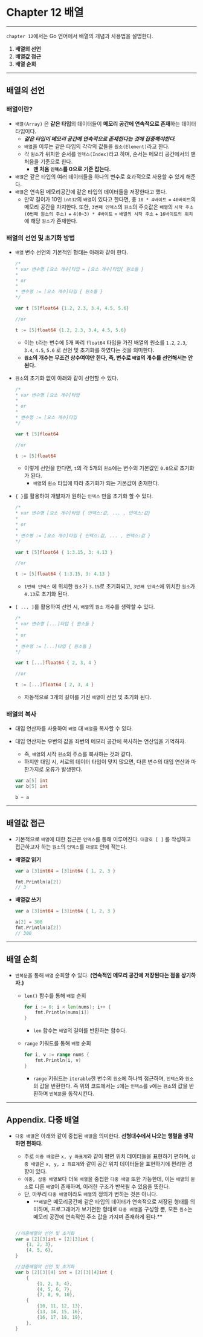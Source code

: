 # Chapter 12 배열

---

`chapter 12`에서는 Go 언어에서 배열의 개념과 사용법을 설명한다.

1. **배열의 선언**
2. **배열값 접근**
3. **배열 순회**

---

## 배열의 선언

### 배열이란?

- `배열(Array)` 은 **같은 타입**의 데이터들이 **메모리 공간에 연속적으로 존재**하는 데이터 타입이다.
    - ***같은 타입이 메모리 공간에 연속적으로 존재한다는 것에 집중해야한다.***
    - `배열`을 이루는 같은 타입의 각각의 값들을 `원소(Element)`라고 한다.
    - 각 `원소`가 위치한 순서를 `인덱스(Index)`라고 하며, 순서는 메모리 공간에서의 맨 처음을 기준으로 한다.
        - **맨 처음 `인덱스`를 0으로 기준 잡는다.**
- `배열`은 같은 타입의 여러 데이터들을 하나의 변수로 효과적으로 사용할 수 있게 해준다.
- `배열`은 연속된 메모리공간에 같은 타입의 데이터들을 저장한다고 했다.
    - 만약 길이가 10인 `int32`의 `배열`이 있다고 한다면, 총 `10 * 4바이트` = `40바이트`의 메모리 공간을 차지한다. 또한, `3번째 인덱스`의 `원소`의 주솟값은 `배열`의 `시작 주소(0번째 원소의 주소)` + `4(0~3) * 4바이트` = `배열의 시작 주소` + `16바이트의 위치`에 해당 `원소`가 존재한다.

### 배열의 선언 및 초기화 방법

- `배열` 변수 선언의 기본적인 형태는 아래와 같이 한다.
    
    ```go
    /*
    * var 변수명 [요소 개수]타입 = [요소 개수]타입{ 원소들 }
    *
    * or
    *
    * 변수명 := [요소 개수]타입 { 원소들 }
    */
    
    var t [5]float64 {1.2, 2.3, 3.4, 4.5, 5.6}
    
    //or
    
    t := [5]float64 {1.2, 2.3, 3.4, 4.5, 5.6}
    ```
    
    - 이는  `t`라는 변수에 5개 짜리 `float64` 타입을 가진 배열의 원소를 `1.2`, `2.3`, `3.4`, `4.5`, `5.6` 로 선언 및 초기화를 하였다는 것을 의미한다.
    - **`원소`의 개수는 무조건 상수여야만 한다, 즉, 변수로 `배열`의 개수를 선언해서는 안된다.**
- `원소`의 초기화 없이 아래와 같이 선언할 수 있다.
    
    ```go
    /*
    * var 변수명 [요소 개수]타입 
    *
    * or
    *
    * 변수명 := [요소 개수]타입
    */
    
    var t [5]float64 
    
    //or
    
    t := [5]float64 
    ```
    
    - 이렇게 선언을 한다면, `t`의 각 5개의 `원소`에는 변수의 기본값인 `0.0`으로 초기화가 된다.
        - `배열`의 `원소` 타입에 따라 초기화가 되는 기본값이 존재한다.
- `{ }`를 활용하여 개발자가 원하는 `인덱스` 만을 초기화 할 수 있다.
    
    ```go
    /*
    * var 변수명 [요소 개수]타입 { 인덱스:값, ... , 인덱스:값}
    *
    * or
    *
    * 변수명 := [요소 개수]타입 { 인덱스:값, ... , 인덱스:값 }
    */
    
    var t [5]float64 { 1:3.15, 3: 4.13 }
    
    //or
    
    t := [5]float64 { 1:3.15, 3: 4.13 }
    ```
    
    - `1번째 인덱스` 에 위치한 `원소`가 `3.15`로 초기화되고, `3번째 인덱스`에 위치한 `원소`가 `4.13`로 초기화 된다.
- `[ ... ]`를 활용하여 선언 시, `배열`의 `원소` 개수를 생략할 수 있다.
    
    ```go
    /*
    * var 변수명 [...]타입 { 원소들 }
    *
    * or
    *
    * 변수명 := [...]타입 { 원소들 }
    */
    
    var t [...]float64 { 2, 3, 4 }
    
    //or
    
    t := [...]float64 { 2, 3, 4 }
    ```
    
    - 자동적으로 3개의 길이를 가진 `배열`이 선언 및 초기화 된다.

### 배열의 복사

- 대입 연산자를 사용하여 `배열` 대 `배열`을 복사할 수 있다.
- 대입 연산자는 우변의 값을 좌변의 메모리 공간에 복사하는 연산임을 기억하자.
    - 즉, `배열`의 시작 `원소`의 주소를 복사하는 것과 같다.
    - 하지만 대입 시, 서로의 데이터 타입이 맞지 많으면, 다른 변수의 대입 연산과 마찬가지로 오류가 발생한다.
    
    ```go
    var a[5] int
    var b[5] int
    
    b = a
    ```
    

---

## 배열값 접근

- 기본적으로 `배열`에 대한 접근은 `인덱스`를 통해 이루어진다. `대괄호 [ ]` 를 작성하고 접근하고자 하는 `원소`의 `인덱스`를 `대괄호` 안에 적는다.
- **배열값 읽기**
    
    ```go
    var a [3]int64 = [3]int64 { 1, 2, 3 }
    
    fmt.Println(a[2])
    // 3
    ```
    

- **배열값 쓰기**
    
    ```go
    var a [3]int64 = [3]int64 { 1, 2, 3 }
    
    a[2] = 300
    fmt.Println(a[2])
    // 300
    ```
    

---

## 배열 순회

- `반복문`을 통해 `배열` 순회할 수 있다. **(연속적인 메모리 공간에 저장된다는 점을 상기하자.)**
    - `len()` 함수를 통해 `배열` 순회
        
        ```go
        for i := 0; i < len(nums); i++ {
        	fmt.Println(nums[i])
        }
        ```
        
        - `len` 함수는 `배열`의 길이를 반환하는 함수다.
    
    - `range` 키워드를 통해 `배열` 순회
        
        ```go
        for i, v := range nums {
        	fmt.Println(i, v)
        }
        ```
        
        - `range` 키워드는 `iterable`한 변수의 `원소`에 하나씩 접근하며, `인덱스`와 `원소`의 값을 반환한다. 즉 위의 코드에서는 `i`에는 `인덱스`를 `v`에는 `원소`의 값을 반환하며 `반복문`을 동작시킨다.
        

---

## Appendix. 다중 배열

- `다중 배열`은 아래와 같이 중첩된 `배열`을 의미한다. **선형대수에서 나오는 행렬을 생각하면 편하다.**
    - 주로 `이중 배열`은 `x, y 좌표계`와 같이 평면 위치 데이터들을 표현하기 편하며, `삼중 배열`은  `x, y, z 좌표계`와 같이 공간 위치 데이터들을 표현하기에 편리한 경향이 있다.
    - `이중, 삼중 배열`보다 더욱 `배열`을 중첩한 `다중 배열` 또한 가능한데, 이는 `배열`의 `원소`로 다른 `배열`이 존재하며, 이러한 구조가 반복될 수 있음을 뜻한다.
    - 단, 아무리 `다중 배열`이라도 `배열`의 정의가 변하는 것은 아니다.
        - `**배열`은 메모리공간에 같은 타입의 데이터가 연속적으로 저장된 형태를 의미하며, 프로그래머가 보기편한 형태로 `다중 배열`을 구성할 뿐, 모든 `원소`는 메모리 공간에 연속적인 주소 값을 가지며 존재하게 된다.**
    
    ```go
    
    //이중배열의 선언 및 초기화
    var a [2][3]int = [2][3]int { 
    	{1, 2, 3},
    	{4, 5, 6},
    }
    
    //삼중배열의 선언 및 초기화
    var b [2][3][4] int = [2][3][4]int {
    	{
    		{1, 2, 3, 4}, 
    		{4, 5, 6, 7}, 
    		{7, 8, 9, 10},
    	{
    		{10, 11, 12, 13},
    		{13, 14, 15, 16},
    		{16, 17, 18, 19},
    	},
    } 
    ```
